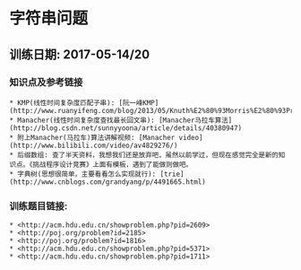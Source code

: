 # 字符串问题
## 训练日期: 2017-05-14/20


### 知识点及参考链接
    * KMP(线性时间复杂度匹配子串): [阮一峰KMP](http://www.ruanyifeng.com/blog/2013/05/Knuth%E2%80%93Morris%E2%80%93Pratt_algorithm.html)
    * Manacher(线性时间复杂度查找最长回文串): [Manacher马拉车算法](http://blog.csdn.net/sunnyyoona/article/details/40380947)
    * 附上Manacher(马拉车)算法讲解视频: [Manacher video](http://www.bilibili.com/video/av4829276/)
    * 后缀数组: 查了半天资料，我想我们还是放弃吧，虽然以前学过，但现在感觉完全是新的知识点。《挑战程序设计竞赛》上面有模板，遇到了能做则做吧。
    * 字典树(思想很简单，主要看看怎么实现就行): [trie](http://www.cnblogs.com/grandyang/p/4491665.html)

### 训练题目链接:
    * <http://acm.hdu.edu.cn/showproblem.php?pid=2609>
    * <http://poj.org/problem?id=2185>
    * <http://poj.org/problem?id=1816>
    * <http://acm.hdu.edu.cn/showproblem.php?pid=5371>
    * <http://acm.hdu.edu.cn/showproblem.php?pid=1711>

